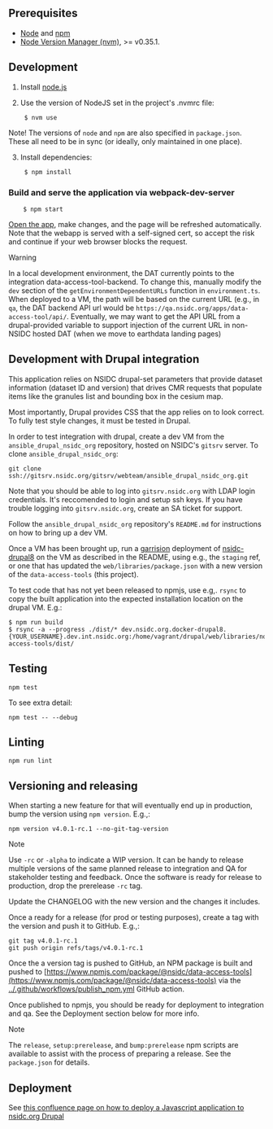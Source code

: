 ## Prerequisites

* [Node](http://nodejs.org/) and [npm](https://www.npmjs.org/)
* [Node Version Manager (nvm)](https://github.com/nvm-sh/nvm), >= v0.35.1.

## Development

1. Install [node.js](http://nodejs.org/)
2. Use the version of NodeJS set in the project's .nvmrc file:

        $ nvm use

Note! The versions of `node` and `npm` are also specified in `package.json`.
These all need to be in sync (or ideally, only maintained in one place).

3. Install dependencies:

        $ npm install

### Build and serve the application via webpack-dev-server

        $ npm start

[Open the app](https://localhost:8080/), make changes, and the page will be
refreshed automatically. Note that the webapp is served with a self-signed cert,
so accept the risk and continue if your web browser blocks the request.

> [!WARNING]
> In a local development environment, the DAT currently points to the
> integration data-access-tool-backend. To change this, manually modify the
> `dev` section of the `getEnvironmentDependentURLs` function in
> `environment.ts`. When deployed to a VM, the path will be based on the current
> URL (e.g., in `qa`, the DAT backend API url would be
> `https://qa.nsidc.org/apps/data-access-tool/api/`. Eventually, we may want to
> get the API URL from a drupal-provided variable to support injection of the
> current URL in non-NSIDC hosted DAT (when we move to earthdata landing pages)

## Development with Drupal integration

This application relies on NSIDC drupal-set parameters that provide dataset
information (dataset ID and version) that drives CMR requests that populate
items like the granules list and bounding box in the cesium map.

Most importantly, Drupal provides CSS that the app relies on to look correct. To
fully test style changes, it must be tested in Drupal.

In order to test integration with drupal, create a dev VM from the
`ansible_drupal_nsidc_org` repository, hosted on NSIDC's `gitsrv` server. To
clone `ansible_drupal_nsidc_org`:

```
git clone ssh://gitsrv.nsidc.org/gitsrv/webteam/ansible_drupal_nsidc_org.git
```

Note that you should be able to log into `gitsrv.nsidc.org` with LDAP login
credentials. It's reccomended to login and setup ssh keys. If you have trouble
logging into `gitsrv.nsidc.org`, create an SA ticket for support.

Follow the `ansible_drupal_nsidc_org` repository's `README.md` for instructions
on how to bring up a dev VM.

Once a VM has been brought up, run a
[garrision](https://bitbucket.org/nsidc/garrison) deployment of
[nsidc-drupal8](https://bitbucket.org/nsidc/nsidc-drupal8/) on the VM as
described in the README, using e.g., the `staging` ref, or one that has updated
the `web/libraries/package.json` with a new version of the `data-access-tools`
(this project).

To test code that has not yet been released to npmjs, use e.g,. `rsync` to copy
the built application into the expected installation location on the drupal VM. E.g.:

```
$ npm run build
$ rsync -a --progress ./dist/* dev.nsidc.org.docker-drupal8.{YOUR_USERNAME}.dev.int.nsidc.org:/home/vagrant/drupal/web/libraries/node_modules/@nsidc/data-access-tools/dist/
```


## Testing

    npm test

To see extra detail:

    npm test -- --debug

## Linting

    npm run lint

## Versioning and releasing

When starting a new feature for that will eventually end up in production, bump
the version using `npm version`. E.g.,:

```
npm version v4.0.1-rc.1 --no-git-tag-version
```

> [!NOTE]
> Use `-rc` or `-alpha` to indicate a WIP version. It can be handy to release
> multiple versions of the same planned release to integration and QA for
> stakeholder testing and feedback. Once the software is ready for release to
> production, drop the prerelease `-rc` tag.

Update the CHANGELOG with the new version and the changes it includes.

Once a ready for a release (for prod or testing purposes), create a tag with the
version and push it to GitHub. E.g.,:

```
git tag v4.0.1-rc.1
git push origin refs/tags/v4.0.1-rc.1
```

Once the a version tag is pushed to GitHub, an NPM package is built and pushed
to
[https://www.npmjs.com/package/@nsidc/data-access-tools](https://www.npmjs.com/package/@nsidc/data-access-tools)
via the
[../.github/workflows/publish_npm.yml](../.github/workflows/publish_npm.yml)
GitHub action.

Once published to npmjs, you should be ready for deployment to integration and
qa. See the Deployment section below for more info.

> [!NOTE]
> The `release`, `setup:prerelease`, and `bump:prerelease` npm scripts are
> available to assist with the process of preparing a release. See the
> `package.json` for details.


## Deployment


See [this confluence page on how to deploy a Javascript application to nsidc.org
Drupal](https://nsidc.atlassian.net/wiki/spaces/PROG/pages/50364633/How+to+deploy+a+Javascript+application+into+nsidc.org+Drupal)
